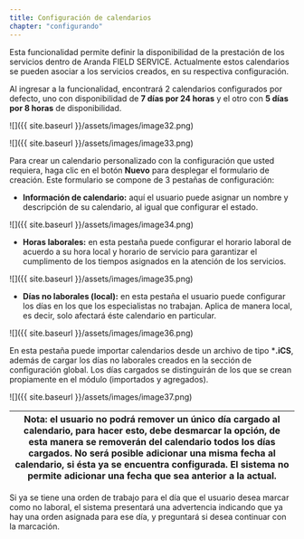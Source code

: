 ```yaml
---
title: Configuración de calendarios
chapter: "configurando"
---
```


Esta funcionalidad permite definir la disponibilidad de la prestación de los servicios dentro de Aranda FIELD SERVICE. Actualmente estos calendarios se pueden asociar a los servicios creados, en su respectiva configuración.

Al ingresar a la funcionalidad, encontrará 2 calendarios configurados por defecto, uno con disponibilidad de **7 días por 24 horas** y el otro con **5 días por 8 horas** de disponibilidad.


![]({{ site.baseurl }}/assets/images/image32.png)

![]({{ site.baseurl }}/assets/images/image33.png)


Para crear un calendario personalizado con la configuración que usted requiera, haga clic en el botón **Nuevo** para desplegar el formulario de creación. Este formulario se compone de 3 pestañas de configuración:

*   **Información de calendario:** aquí el usuario puede asignar un nombre y descripción de su calendario, al igual que configurar el estado.

![]({{ site.baseurl }}/assets/images/image34.png)

*   **Horas laborales:** en esta pestaña puede configurar el horario laboral de acuerdo a su hora local y horario de servicio para garantizar el cumplimento de los tiempos asignados en la atención de los servicios.


![]({{ site.baseurl }}/assets/images/image35.png)


*   **Días no laborales (local):** en esta pestaña el usuario puede configurar los días en los que los especialistas no trabajan. Aplica de manera local, es decir, solo afectará éste calendario en particular.


![]({{ site.baseurl }}/assets/images/image36.png)


En esta pestaña puede importar calendarios desde un archivo de tipo ***.iCS**, además de cargar los días no laborales creados en la sección de configuración global. Los días cargados se distinguirán de los que se crean propiamente en el módulo (importados y agregados).

![]({{ site.baseurl }}/assets/images/image37.png)


| **Nota**: el usuario no podrá remover un único día cargado al calendario, para hacer esto, debe desmarcar la opción, de esta manera se removerán del calendario todos los días cargados. No será posible adicionar una misma fecha al calendario, si ésta ya se encuentra configurada. El sistema no permite adicionar una fecha que sea anterior a la actual. |
| --- |

Si ya se tiene una orden de trabajo para el día que el usuario desea marcar como no laboral, el sistema presentará una advertencia indicando que ya hay una orden asignada para ese día, y preguntará si desea continuar con la marcación.
